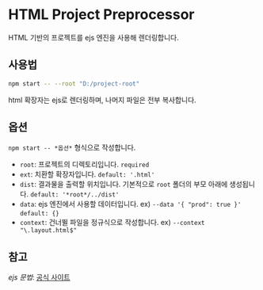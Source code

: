 # HTML Project Preprocessor

HTML 기반의 프로젝트를 ejs 엔진을 사용해 렌더링합니다.

## 사용법

```bash
npm start -- --root "D:/project-root"
```

html 확장자는 ejs로 렌더링하며, 나머지 파일은 전부 복사합니다.

## 옵션

`npm start -- *옵션*` 형식으로 작성합니다.

- `root`: 프로젝트의 디렉토리입니다. `required`
- `ext`: 치환할 확장자입니다. `default: '.html'`
- `dist`: 결과물을 출력할 위치입니다. 기본적으로 `root` 폴더의 부모 아래에 생성됩니다. `default: '*root*/../dist'`
- `data`: ejs 엔진에서 사용할 데이터입니다. ex) `--data '{ "prod": true }'` `default: {}`
- `context`: 건너뛸 파일을 정규식으로 작성합니다. ex) `--context "\.layout.html$"`

## 참고

*ejs 문법*: [공식 사이트](https://ejs.co/)
